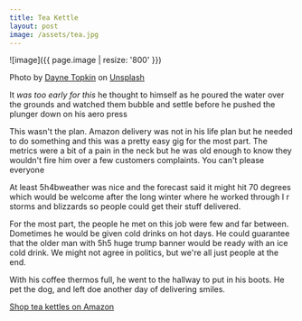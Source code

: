 ```yaml
---
title: Tea Kettle
layout: post
image: /assets/tea.jpg
---
```


![image]({{ page.image | resize: '800' }})


Photo by <a href="https://unsplash.com/@dtopkin1?utm_content=creditCopyText&utm_medium=referral&utm_source=unsplash">Dayne Topkin</a> on <a href="https://unsplash.com/photos/red-steel-kettle-w9tHZ5fi3e4?utm_content=creditCopyText&utm_medium=referral&utm_source=unsplash">Unsplash</a>
  
It *was too early for this* he thought to himself as he poured the water over the grounds and watched them bubble and settle before he pushed the plunger down on his aero press

This wasn't the plan. Amazon delivery was not in his life plan but he needed to do something and this was a pretty easy gig for the most part. The metrics were a bit of a pain in the neck but he was old enough to know they wouldn't fire him over a few customers complaints. You can't please everyone

At least 5h4bweather was nice and the forecast said it might hit 70 degrees which would be welcome after the long winter where he worked through I r storms and blizzards so people could get their stuff delivered. 

For the most part, the people he met on this job were few and far between. Dometimes he would be given cold drinks on hot days. He could guarantee that the older man with 5h5 huge trump banner would be ready with an ice cold drink. We might not agree in politics, but we're all just people at the end.  

With his coffee thermos full, he went to the hallway to put in his boots. He pet the dog, and left doe another day of delivering smiles. 

[Shop tea kettles on Amazon](https://amzn.to/485cBZB)
